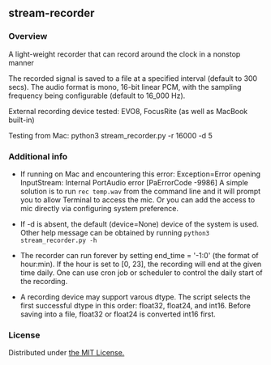## stream-recorder

### Overview
A light-weight recorder that can record around the clock in a nonstop manner

The recorded signal is saved to a file at a specified interval (default to 300 secs).
The audio format is mono, 16-bit linear PCM, with the sampling frequency being configurable (default to 16_000 Hz).

External recording device tested: EVO8, FocusRite (as well as MacBook built-in)

Testing from Mac:
    python3 stream_recorder.py -r 16000 -d 5

### Additional info
* If running on Mac and encountering this error:
  Exception=Error opening InputStream: Internal PortAudio error [PaErrorCode -9986]
    A simple solution is to run 
    ```rec temp.wav```
    from the command line and it will prompt you to allow Terminal to access the mic.
    Or you can add the access to mic directly via configuring system preference.

* If -d <device> is absent, the default (device=None) device of the system is used. Other 
help message can be obtained by running
   ```python3 stream_recorder.py -h```

* The recorder can run forever by setting end_time = '-1:0' (the format of hour:min). If the hour is set to [0, 23], the recording will end at the given time daily.
One can use cron job or scheduler to control the daily start of the recording.

* A recording device may support varous dtype. The script selects the first successful dtype in this order:
    float32, float24, and int16.
    Before saving into a file, float32 or float24 is converted int16 first.
 
### License
Distributed under [the MIT License.](https://www.mit.edu/~amini/LICENSE.md)
